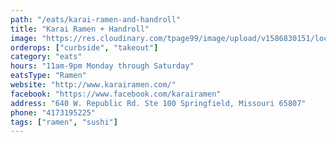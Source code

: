 ```yaml
---
path: "/eats/karai-ramen-and-handroll"
title: "Karai Ramen + Handroll"
image: "https://res.cloudinary.com/tpage99/image/upload/v1586830151/local417eats/local417eatslogo.png"
orderops: ["curbside", "takeout"]
category: "eats"
hours: "11am-9pm Monday through Saturday"
eatsType: "Ramen"
website: "http://www.karairamen.com/"
facebook: "https://www.facebook.com/karairamen"
address: "640 W. Republic Rd. Ste 100 Springfield, Missouri 65807"
phone: "4173195225"
tags: ["ramen", "sushi"]
---
```

